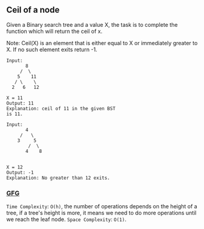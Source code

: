 ## Ceil of a node

Given a Binary search tree and a value X, the task is to complete the function which will return the ceil of x.

Note: Ceil(X) is an element that is either equal to X or immediately greater to X. If no such element exits return -1.

```
Input:
       8
     /  \
    5    11
   / \    \
  2   6   12

X = 11
Output: 11
Explanation: ceil of 11 in the given BST
is 11.

Input:
       4
     /   \
    3     5
        /  \
       4    8


X = 12
Output: -1
Explanation: No greater than 12 exits.
```

<h3><a href="https://www.geeksforgeeks.org/batch/dsa-python-self-paced/track/bst-basic-python/problem/implementing-ceil-in-bst">GFG</a></h3>

`Time Complexity`: `O(h)`, the number of operations depends on the height of a tree, if a tree's height is more, it means we need to do more operations until we reach the leaf node.
`Space Complexity`: `O(1)`.
